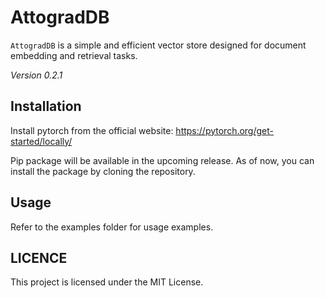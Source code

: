 # AttogradDB
`AttogradDB` is a simple and efficient vector store designed for document embedding and retrieval tasks. 

*Version 0.2.1*

## Installation

Install pytorch from the official website: https://pytorch.org/get-started/locally/

Pip package will be available in the upcoming release. As of now, you can install the package by cloning the repository.

## Usage

Refer to the examples folder for usage examples.

## LICENCE

This project is licensed under the MIT License.